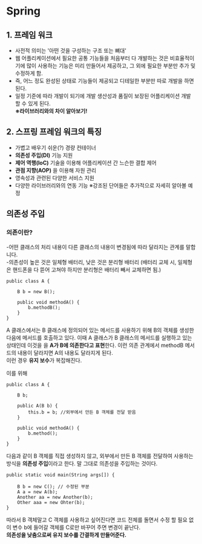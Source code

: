 # **Spring**

## **1. 프레임 워크**

* 사전적 의미는 '아떤 것을 구성하는 구조 또는 뼈대'  
* 웹 어플리케이션에서 필요한 공통 기능들을 처음부터 다 개발하는 것은 비효율적이기에 많이 사용하는 기능은 미리 만들어서 제공하고, 그 외에 필요한 부분만 추가 및 수정하게 함.   
* 즉, 어느 정도 완성된 상태로 기능들이 제공되고 디테일한 부분만 따로 개발을 하면 된다.   
* 일정 기준에 따라 개발이 되기에 개발 생산성과 품질이 보장된 어플리케이션 개발 할 수 있게 된다.   
**※라이브러리와의 차이 알아보기!**   
   
## **2. 스프링 프레임 워크의 특징**

* 가볍고 배우기 쉬운(?) 경량 컨테이너   
* **의존성 주입(DI)** 기능 지원   
* **제어 역행(IoC)** 기술을 이용해 어플리케이션 간 느슨한 결합 제어   
* **관점 지향(AOP)** 을 이용해 자원 관리   
* 영속성과 관련된 다양한 서비스 지원   
* 다양한 라이브러리와의 연동 기능
※강조된 단어들은 추가적으로 자세히 알아볼 예정   
   

   
## **의존성 주입**

### **의존이란?**
-어떤 클래스의 처리 내용이 다른 클래스의 내용이 변경됨에 따라 달라지는 관계를 말합니다.  
-의존성이 높은 것은 일체형 배터리, 낮은 것은 분리형 배터리 (배터리 교체 시, 일체형은 핸드폰을 다 뜯어 고쳐야 하지만 분리형은 배터리 빼서 교체하면 됨.)    
```
public class A {

    B b = new B();
    
    public void methodA() {
    	b.methodB();
    }
}
```
A 클래스에서는 B 클래스에 정의되어 있는 메서드를 사용하기 위해 B의 객체를 생성한 다음에 메서드를 호출하고 있다. 이때 A 클래스가 B 클래스의 메서드를 실행하고 있는 상태인데 이것을 을 **A가 B에 의존한다고 표현**한다. 이런 의존 관계에서 methodB 메서드의 내용이 달라지면 A의 내용도 달라지게 된다.   
이런 경우 **유지 보수**가 복잡해진다.   

이를 위해   
```
public class A {
    
    B b;
    
    public A(B b) {
    	this.b = b; //외부에서 만든 B 객체를 전달 받음
    }
    
    public void methodA() {
    	b.method();
    }
}
```
다음과 같이 B 객체를 직접 생성하지 않고, 외부에서 만든 B 객체를 전달하여 사용하는 방식을 **의존성 주입**이라고 한다. 말 그대로 의존성을 주입하는 것이다.   
   
```
public static void main(String args[]) {

    B b = new C(); // 수정된 부분
    A a = new A(b);
    Another aa = new Another(b);
    Other aaa = new Ohter(b);
}
```
따라서 B 객체말고 C 객체를 사용하고 싶어진다면 코드 전체를 돌면서 수정 할 필요 없이 변수 b에 들어갈 객체를 C로만 바꾸어 주면 변경이 끝난다.   
**의존성을 낮춤으로써 유지 보수를 간결하게 만들어준다.**

